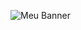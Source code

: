 ![Meu Banner](https://capsule-render.vercel.app/api?type=waving&color=1E90FF&height=120&section=header&text=Hi%2C%20I'm%20Bruna&fontSize=40&fontColor=ffffff)
